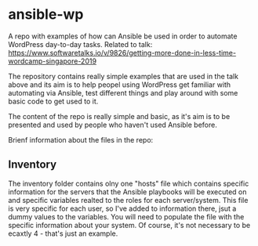 # ansible-wp
A repo with examples of how can Ansible be used in order to automate WordPress day-to-day tasks. Related to talk: https://www.softwaretalks.io/v/9826/getting-more-done-in-less-time-wordcamp-singapore-2019

The repository contains really simple examples that are used in the talk above and its aim is to help peopel using WordPress get familiar with automating via Ansible, test different things and play around with some basic code to get used to it.

The content of the repo is really simple and basic, as it's aim is to be presented and used by people who haven't used Ansible before.

Brienf information about the files in the repo:

## Inventory

The inventory folder contains olny one "hosts" file which contains specific information for the servers that the Ansible playbooks will be executed on and specific variables realted to the roles for each server/system. This file is very specific for each user, so I've added to information there, jsut a dummy values to the variables. You will need to populate the file with the specific information about your system. Of course, it's not necessary to be ecaxtly 4 - that's just an example. 
